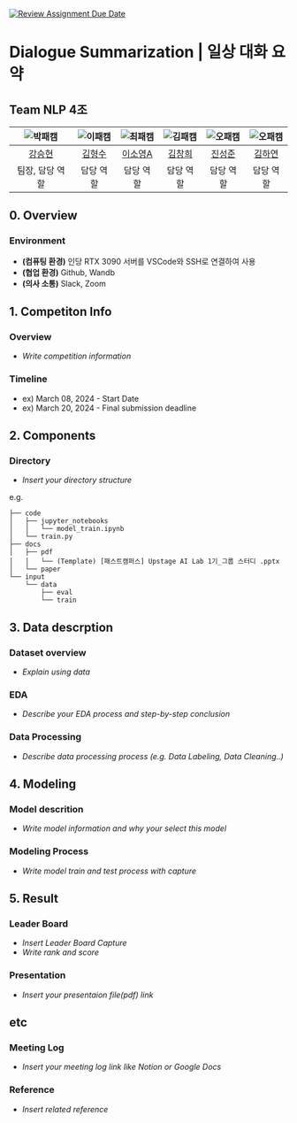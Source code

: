 [![Review Assignment Due Date](https://classroom.github.com/assets/deadline-readme-button-24ddc0f5d75046c5622901739e7c5dd533143b0c8e959d652212380cedb1ea36.svg)](https://classroom.github.com/a/3DbKuh4a)

# Dialogue Summarization | 일상 대화 요약

## Team NLP 4조

| ![박패캠](https://avatars.githubusercontent.com/u/156163982?v=4) | ![이패캠](https://avatars.githubusercontent.com/u/156163982?v=4) | ![최패캠](https://avatars.githubusercontent.com/u/156163982?v=4) | ![김패캠](https://avatars.githubusercontent.com/u/156163982?v=4) | ![오패캠](https://avatars.githubusercontent.com/u/156163982?v=4) | ![오패캠](https://avatars.githubusercontent.com/u/156163982?v=4) |
|:-------------------------------------------------------------:|:-------------------------------------------------------------:|:-------------------------------------------------------------:|:-------------------------------------------------------------:|:-------------------------------------------------------------:|:-------------------------------------------------------------:|
| [강승현](https://github.com/UpstageAILab)                        | [김형수](https://github.com/UpstageAILab)                        | [이소영A](https://github.com/UpstageAILab)                       | [김창희](https://github.com/UpstageAILab)                        | [진성준](https://github.com/UpstageAILab)                        | [김하연](https://github.com/UpstageAILab)                        |
| 팀장, 담당 역할                                                     | 담당 역할                                                         | 담당 역할                                                         | 담당 역할                                                         | 담당 역할                                                         | 담당 역할                                                         |

## 0. Overview

### Environment

- **(컴퓨팅 환경)** 인당 RTX 3090 서버를 VSCode와 SSH로 연결하여 사용
- **(협업 환경)** Github, Wandb
- **(의사 소통)** Slack, Zoom

## 1. Competiton Info

### Overview

- _Write competition information_

### Timeline

- ex) March 08, 2024 - Start Date
- ex) March 20, 2024 - Final submission deadline

## 2. Components

### Directory

- _Insert your directory structure_

e.g.
```
├── code
│   ├── jupyter_notebooks
│   │   └── model_train.ipynb
│   └── train.py
├── docs
│   ├── pdf
│   │   └── (Template) [패스트캠퍼스] Upstage AI Lab 1기_그룹 스터디 .pptx
│   └── paper
└── input
    └── data
        ├── eval
        └── train
```

## 3. Data descrption

### Dataset overview

- _Explain using data_

### EDA

- _Describe your EDA process and step-by-step conclusion_

### Data Processing

- _Describe data processing process (e.g. Data Labeling, Data Cleaning..)_

## 4. Modeling

### Model descrition

- _Write model information and why your select this model_

### Modeling Process

- _Write model train and test process with capture_

## 5. Result

### Leader Board

- _Insert Leader Board Capture_
- _Write rank and score_

### Presentation

- _Insert your presentaion file(pdf) link_

## etc

### Meeting Log

- _Insert your meeting log link like Notion or Google Docs_

### Reference

- _Insert related reference_
